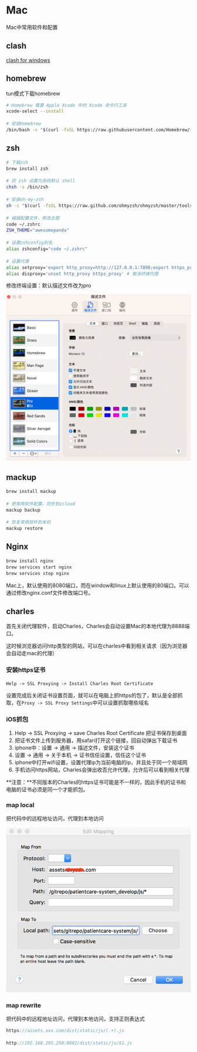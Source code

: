 # Mac

Mac中常用软件和配置

## clash

[clash for windows](https://www.clashforwindows.net/clash-for-windows-download/)


## homebrew

tun模式下载homebrew

```sh
# Homebrew 需要 Apple Xcode 中的 Xcode 命令行工具
xcode-select --install

# 安装Homebrew
/bin/bash -c "$(curl -fsSL https://raw.githubusercontent.com/Homebrew/install/HEAD/install.sh)"
```

## zsh

```sh
# 下载zsh
brew install zsh

# 将 zsh 设置为系统默认 shell
chsh -s /bin/zsh

# 安装oh-my-zsh
sh -c "$(curl -fsSL https://raw.github.com/ohmyzsh/ohmyzsh/master/tools/install.sh)"

# 编辑配置文件，修改主题
code ~/.zshrc
ZSH_THEME="awesomepanda"

# 设置zshconfig别名
alias zshconfig="code ~/.zshrc"

# 设置代理
alias setproxy='export http_proxy=http://127.0.0.1:7890;export https_proxy=http://127.0.0.1:7890;' # 设置终端代理
alias disproxy='unset http_proxy https_proxy' # 取消终端代理
```

修改终端设置：默认描述文件改为pro

![](../public/mac1.png)

## mackup

```sh
brew install mackup

# 把常用软件配置，同步到icloud
mackup backup

# 恢复常用软件到本机
mackup restore
```

## Nginx

```sh
brew install nginx
brew services start nginx
brew services stop nginx
```

Mac上，默认使用的8080端口，而在window和linux上默认使用的80端口。可以通过修改nginx.conf文件修改端口号。

## charles

首先关闭代理软件，启动Charles，Charles会自动设置Mac的本地代理为8888端口。

这时候浏览器访问http类型的网站，可以在charles中看到相关请求（因为浏览器会自动走mac的代理）

### 安装https证书

`Help -> SSL Proxying -> Install Charles Root Certificate`

设置完成后关闭证书设置页面，就可以在电脑上抓https的包了，默认是全部抓取，在`Proxy -> SSL Proxy Settings`中可以设置抓取哪些域名

### iOS抓包

1. Help -> SSL Proxying -> save Charles Root Certificate 把证书保存到桌面
2. 把证书文件上传到服务器，用safari打开这个链接，回自动弹出下载证书
3. iphone中：设置 -> 通用 -> 描述文件，安装这个证书
4. 设置 -> 通用 -> 关于本机 -> 证书信任设置，信任这个证书
5. iphone中打开wifi设置，设置代理ip为当前电脑的ip，并且处于同一个局域网
6. 手机访问https网站，Charles会弹出收否允许代理，允许后可以看到相关代理

**注意：**不同版本的Charles的https证书可能是不一样的，因此手机的证书和电脑的证书必须是同一个才能抓包。

### map local

把代码中的远程地址访问，代理到本地访问

![](../public/mac2.png)

### map rewrite

把代码中的远程地址访问，代理到本地访问，支持正则表达式

```js
https://assets.xxx.com/dist/static/js/(.+).js

http://192.168.205.250:8082/dist/static/js/$1.js
```
